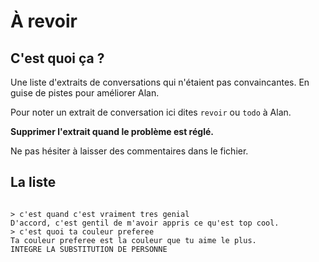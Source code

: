 # À revoir

## C'est quoi ça ?

Une liste d'extraits de conversations qui n'étaient pas convaincantes.
En guise de pistes pour améliorer Alan.

Pour noter un extrait de conversation ici dites `revoir` ou `todo` à Alan.

**Supprimer l'extrait quand le problème est réglé.**

Ne pas hésiter à laisser des commentaires dans le fichier.

## La liste





```

> c'est quand c'est vraiment tres genial
D'accord, c'est gentil de m'avoir appris ce qu'est top cool.
> c'est quoi ta couleur preferee
Ta couleur preferee est la couleur que tu aime le plus.
INTEGRE LA SUBSTITUTION DE PERSONNE

```
